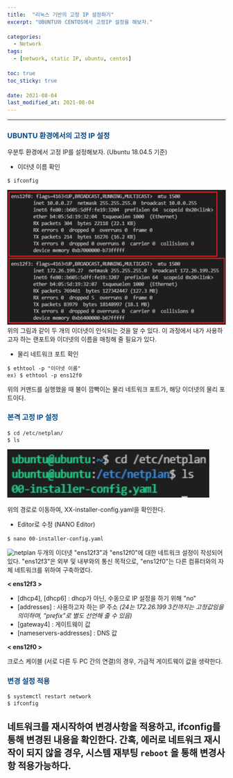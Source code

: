 ```yaml
---
title:  "리눅스 기반의 고정 IP 설정하기"
excerpt: "UBUNTU와 CENTOS에서 고정IP 설정을 해보자."

categories:
  - Network
tags:
  - [network, static IP, ubuntu, centos]

toc: true
toc_sticky: true
 
date: 2021-08-04
last_modified_at: 2021-08-04
---
```


---

### <span style="color:#084B8A">UBUNTU 환경에서의 고정 IP 설정</span>

우분투 환경에서 고정 IP를 설정해보자. (Ubuntu 18.04.5 기준)

- 이더넷 이름 확인
```
$ ifconfig
```
![ifconfig result](/assets/images/2021-08-04-static-ip-setting/ifconfig.png)
위의 그림과 같이 두 개의 이더넷이 인식되는 것을 알 수 있다. 
이 과정에서 내가 사용하고자 하는 랜포트와 이더넷의 이름을 매칭해 줄 필요가 있다.

- 물리 네트워크 포트 확인
```
$ ethtool -p "이더넷 이름"
ex) $ ethtool -p ens12f0 
```
위의 커맨드를 실행했을 때 불이 깜빡이는 물리 네트워크 포트가, 해당 이더넷의 물리 포트이다. 

### <span style="color:#084B8A">본격 고정 IP 설정</span>

```
$ cd /etc/netplan/
$ ls
```
![netplan](/assets/images/2021-08-04-static-ip-setting/netplan.png)

위의 경로로 이동하여, XX-installer-config.yaml을 확인한다.

- Editor로 수정 (NANO Editor)

```$ nano 00-installer-config.yaml ```

![netplan](/assets/images/2021-08-04-static-ip-setting/config.yaml.png)
두개의 이더넷 "ens12f3"과 "ens12f0"에 대한 네트워크 설정이 작성되어 있다.
"ens12f3"은 외부 및 내부와의 통신 목적으로,
"ens12f0"는 다른 컴퓨터와의 자체 네트워크를 위하여 구축하였다.

**< ens12f3 >**
* [dhcp4], [dhcp6] : dhcp가 아닌, 수동으로 IP 설정을 하기 위해 "no"
* [addresses] : 사용하고자 하는 IP 주소
*(24는 172.26.199 3칸까지는 고정값임을 의미하며, "prefix"로 별도 선언해 줄 수 있음)*
* [gateway4] : 게이트웨이 값
* [nameservers-addresses] : DNS 값

**< ens12f0 >**

크로스 케이블 (서로 다른 두 PC 간의 연결)의 경우, 가급적 게이트웨이 값을 생략한다.

### <span style="color:#084B8A">변경 설정 적용</span>
```
$ systemctl restart network
$ ifconfig
```
네트워크를 재시작하여 변경사항을 적용하고, ifconfig를 통해 변경된 내용을 확인한다.
간혹, 에러로 네트워크 재시작이 되지 않을 경우, 시스템 재부팅 ```reboot``` 을 통해 변경사항 적용가능하다. 
---